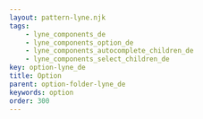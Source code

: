 ```yaml
---
layout: pattern-lyne.njk
tags: 
    - lyne_components_de
    - lyne_components_option_de
    - lyne_components_autocomplete_children_de
    - lyne_components_select_children_de
key: option-lyne_de
title: Option
parent: option-folder-lyne_de
keywords: option
order: 300
---
```

